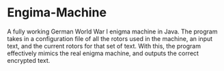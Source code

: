 # Engima-Machine
A fully working German World War I enigma machine in Java. The program takes in a configuration file of all the rotors used in the machine, an input text, and the current rotors for that set of text. With this, the program effectively mimics the real enigma machine, and outputs the correct encrypted text. 
